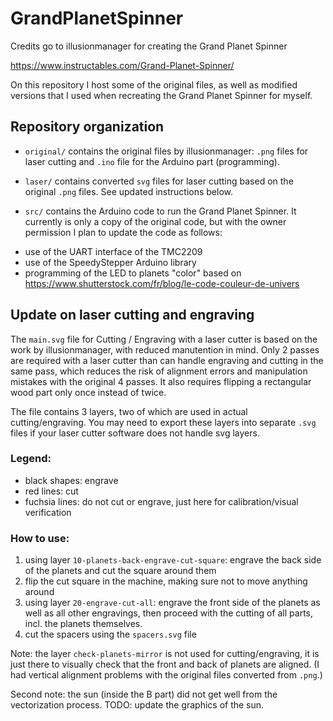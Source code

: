 # GrandPlanetSpinner

Credits go to illusionmanager for creating the Grand Planet Spinner

https://www.instructables.com/Grand-Planet-Spinner/

On this repository I host some of the original files, as well as modified 
versions that I used when recreating the Grand Planet Spinner for myself.



## Repository organization

* `original/` contains the original files by illusionmanager: `.png` files for 
  laser cutting and `.ino` file for the Arduino part (programming).

* `laser/` contains converted `svg` files for laser cutting based on the 
  original `.png` files. See updated instructions below.

* `src/` contains the Arduino code to run the Grand Planet Spinner.
  It currently is only a copy of the original code, but with the owner 
permission I plan to update the code as follows:
- use of the UART interface of the TMC2209
- use of the SpeedyStepper Arduino library
- programming of the LED to planets "color" based on
  https://www.shutterstock.com/fr/blog/le-code-couleur-de-univers





## Update on laser cutting and engraving

The `main.svg` file for Cutting / Engraving with a laser cutter is based on the
work by illusionmanager, with reduced manutention in mind.
Only 2 passes are required with a laser cutter than can handle engraving and 
cutting in the same pass, which reduces the risk of alignment errors and 
manipulation mistakes with the original 4 passes. It also requires flipping 
a rectangular wood part only once instead of twice.

The file contains 3 layers, two of which are used in actual cutting/engraving.
You may need to export these layers into separate `.svg` files if your laser 
cutter software does not handle svg layers.

### Legend:
- black shapes: engrave
- red lines: cut
- fuchsia lines: do not cut or engrave, just here for calibration/visual 
  verification


### How to use:
1. using layer `10-planets-back-engrave-cut-square`:
   engrave the back side of the planets and cut the square around them
2. flip the cut square in the machine, making sure not to move anything around
3. using layer `20-engrave-cut-all`:
   engrave the front side of the planets as well as all other engravings, then
   proceed with the cutting of all parts, incl. the planets themselves.
4. cut the spacers using the `spacers.svg` file

Note: the layer `check-planets-mirror` is not used for cutting/engraving, it is 
just there to visually check that the front and back of planets are aligned.
(I had vertical alignment problems with the original files converted from `.png`.)

Second note: the sun (inside the B part) did not get well from the 
vectorization process.  TODO: update the graphics of the sun.


